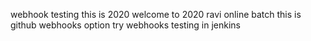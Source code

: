 

webhook testing
this is 2020
welcome to 2020
ravi online batch
this is github webhooks option try
 webhooks testing in jenkins
